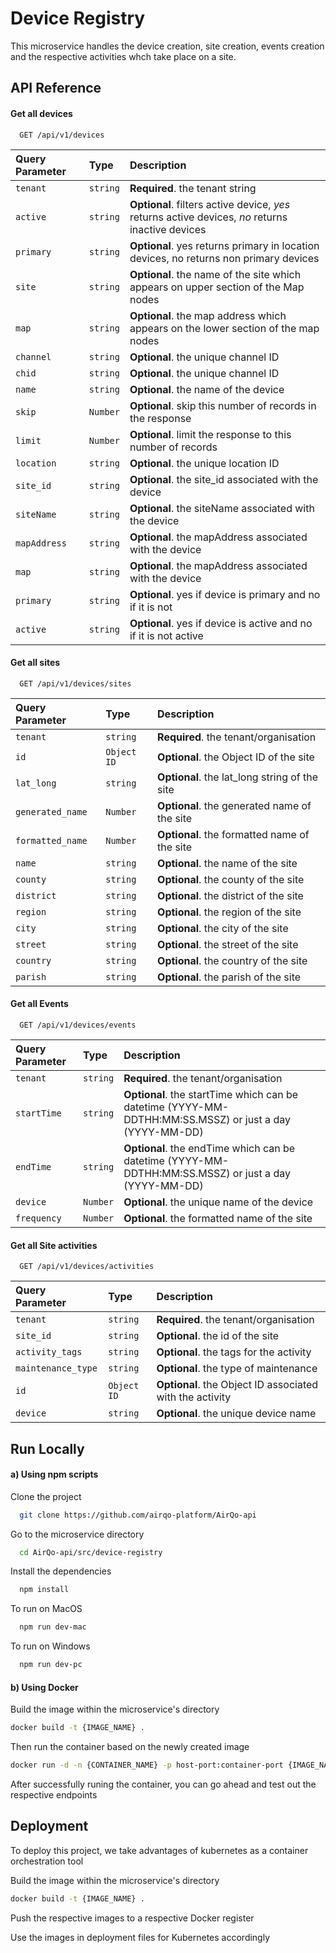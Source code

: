 
# Device Registry

This microservice handles the device creation, site creation, events creation and the respective 
activities whch take place on a site. 


## API Reference

#### Get all devices

```http
  GET /api/v1/devices
```

| Query Parameter | Type     | Description                |
| :-------- | :------- | :------------------------- |
| `tenant` | `string` | **Required**. the tenant string |
| `active` | `string` | **Optional**. filters active device, _yes_ returns active devices, _no_ returns inactive devices |
| `primary` | `string` | **Optional**.  yes returns primary in location devices, no returns non primary devices |
| `site` | `string` | **Optional**. the name of the site which appears on upper section of the Map nodes |
| `map` | `string` | **Optional**. the map address which appears on the lower section of the map nodes |
| `channel` | `string` | **Optional**. the unique channel ID |
| `chid` | `string` | **Optional**. the unique channel ID |
| `name` | `string` | **Optional**. the name of the device |
| `skip` | `Number` | **Optional**. skip this number of records in the response |
| `limit` | `Number` | **Optional**. limit the response to this number of records |
| `location` | `string` | **Optional**. the unique location ID |
| `site_id` | `string` | **Optional**. the site_id associated with the device |
| `siteName` | `string` | **Optional**. the siteName associated with the device |
| `mapAddress` | `string` | **Optional**. the mapAddress associated with the device |
| `map` | `string` | **Optional**. the mapAddress associated with the device |
| `primary` | `string` | **Optional**. yes if device is primary and no if it is not |
| `active` | `string` | **Optional**. yes if device is active and no if it is not active|


#### Get all sites

```http
  GET /api/v1/devices/sites
```

| Query Parameter | Type     | Description                       |
| :-------- | :------- | :-------------------------------- |
| `tenant`      | `string` | **Required**. the tenant/organisation |
| `id`      | `Object ID` | **Optional**. the Object ID of the site |
| `lat_long`      | `string` | **Optional**. the lat_long string of the site |
| `generated_name`      | `Number` | **Optional**. the generated name of the site |
| `formatted_name`      | `Number` | **Optional**. the formatted name of the site |
| `name`      | `string` | **Optional**. the name of the site |
| `county`      | `string` | **Optional**. the county of the site |
| `district`      | `string` | **Optional**. the district of the site |
| `region`      | `string` | **Optional**. the region of the site |
| `city`      | `string` | **Optional**. the city of the site |
| `street`      | `string` | **Optional**. the street of the site |
| `country`      | `string` | **Optional**. the country of the site |
| `parish`      | `string` | **Optional**. the parish of the site |


#### Get all Events

```http
  GET /api/v1/devices/events
```

| Query Parameter | Type     | Description                       |
| :-------- | :------- | :-------------------------------- |
| `tenant`      | `string` | **Required**. the tenant/organisation |
| `startTime`      | `string` | **Optional**. the startTime which can be datetime (YYYY-MM-DDTHH:MM:SS.MSSZ) or just a day (YYYY-MM-DD) |
| `endTime`      | `string` | **Optional**. the endTime which can be datetime (YYYY-MM-DDTHH:MM:SS.MSSZ) or just a day (YYYY-MM-DD) |
| `device`      | `Number` | **Optional**. the unique name of the device |
| `frequency`      | `Number` | **Optional**. the formatted name of the site |


#### Get all Site activities

```http
  GET /api/v1/devices/activities
```

| Query Parameter | Type     | Description                       |
| :-------- | :------- | :-------------------------------- |
| `tenant`      | `string` | **Required**. the tenant/organisation |
| `site_id`      | `string` | **Optional**. the id of the site |
| `activity_tags`      | `string` | **Optional**. the tags for the activity |
| `maintenance_type`      | `string` | **Optional**. the type of maintenance |
| `id`      | `Object ID` | **Optional**. the Object ID associated with the activity |
| `device`      | `string` | **Optional**. the unique device name |



  
## Run Locally

#### a) Using npm scripts


Clone the project

```bash
  git clone https://github.com/airqo-platform/AirQo-api
```

Go to the microservice directory
```bash 
  cd AirQo-api/src/device-registry
```
Install the dependencies
```bash
  npm install 
```
To run on MacOS
```bash
  npm run dev-mac
```
To run on Windows
```bash
  npm run dev-pc
```

#### b) Using Docker

Build the image within the microservice's directory
```bash
docker build -t {IMAGE_NAME} .
```
Then run the container based on the newly created image

```bash
docker run -d -n {CONTAINER_NAME} -p host-port:container-port {IMAGE_NAME}
```

After successfully runing the container, you can go ahead and test out the respective endpoints

## Deployment

To deploy this project, we take advantages of kubernetes
 as a container orchestration tool


  Build the image within the microservice's directory
```bash
docker build -t {IMAGE_NAME} .
```

Push the respective images to a respective Docker register

Use the images in deployment files for Kubernetes accordingly